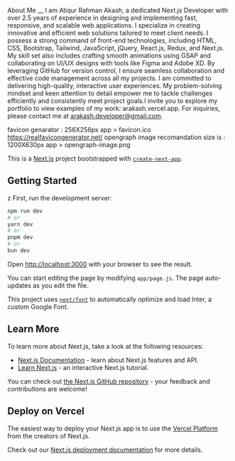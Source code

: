 About Me __
I am Atiqur Rahman Akash, a dedicated Next.js Developer with over 2.5 years of experience in designing and implementing fast, responsive, and scalable web applications. I specialize in creating innovative and efficient web solutions tailored to meet client needs.
I possess a strong command of front-end technologies, including HTML, CSS, Bootstrap, Tailwind, JavaScript, jQuery, React.js, Redux, and Next.js. My skill set also includes crafting smooth animations using GSAP and collaborating on UI/UX designs with tools like Figma and Adobe XD. By leveraging GitHub for version control, I ensure seamless collaboration and effective code management across all my projects.
I am committed to delivering high-quality, interactive user experiences. My problem-solving mindset and keen attention to detail empower me to tackle challenges efficiently and consistently meet project goals.I invite you to explore my portfolio to view examples of my work: arakash.vercel.app. For inquiries, please contact me at arakash.developer@gmail.com.

favicon genarator : 256X256px
app > favicon.ico
https://realfavicongenerator.net/
opengraph image recomandation size is : 1200X630px
app > opengraph-image.png


This is a [Next.js](https://nextjs.org/) project bootstrapped with [`create-next-app`](https://github.com/vercel/next.js/tree/canary/packages/create-next-app).

## Getting Started
z
First, run the development server:

```bash
npm run dev
# or
yarn dev
# or
pnpm dev
# or
bun dev
```

Open [http://localhost:3000](http://localhost:3000) with your browser to see the result.

You can start editing the page by modifying `app/page.js`. The page auto-updates as you edit the file.

This project uses [`next/font`](https://nextjs.org/docs/basic-features/font-optimization) to automatically optimize and load Inter, a custom Google Font.

## Learn More

To learn more about Next.js, take a look at the following resources:

- [Next.js Documentation](https://nextjs.org/docs) - learn about Next.js features and API.
- [Learn Next.js](https://nextjs.org/learn) - an interactive Next.js tutorial.

You can check out [the Next.js GitHub repository](https://github.com/vercel/next.js/) - your feedback and contributions are welcome!

## Deploy on Vercel

The easiest way to deploy your Next.js app is to use the [Vercel Platform](https://vercel.com/new?utm_medium=default-template&filter=next.js&utm_source=create-next-app&utm_campaign=create-next-app-readme) from the creators of Next.js.

Check out our [Next.js deployment documentation](https://nextjs.org/docs/deployment) for more details.

